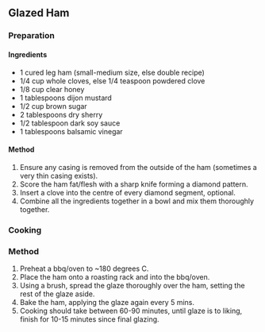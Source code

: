 ## Glazed Ham

### Preparation

#### Ingredients

* 1 cured leg ham (small-medium size, else double recipe)
* 1/4 cup whole cloves, else 1/4 teaspoon powdered clove
* 1/8 cup clear honey
* 1 tablespoons dijon mustard
* 1/2 cup brown sugar
* 2 tablespoons dry sherry
* 1/2 tablespoon dark soy sauce
* 1 tablespoons balsamic vinegar

#### Method

1. Ensure any casing is removed from the outside of the ham (sometimes a very thin casing exists).
1. Score the ham fat/flesh with a sharp knife forming a diamond pattern.
1. Insert a clove into the centre of every diamond segment, optional.
1. Combine all the ingredients together in a bowl and mix them thoroughly together.


### Cooking

### Method

1. Preheat a bbq/oven to ~180 degrees C.
1. Place the ham onto a roasting rack and into the bbq/oven.
1. Using a brush, spread the glaze thoroughly over the ham, setting the rest of the glaze aside.
1. Bake the ham, applying the glaze again every 5 mins.
1. Cooking should take between 60-90 minutes, until glaze is to liking, finish for 10-15 minutes since final glazing.
